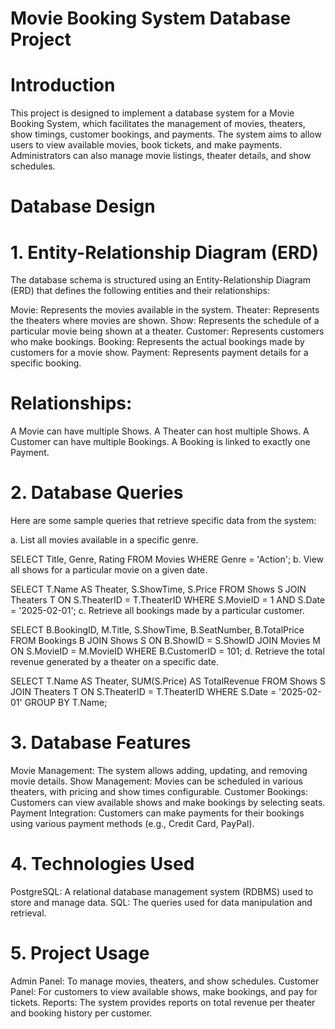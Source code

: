 # Movie Booking System Database Project

# Introduction
This project is designed to implement a database system for a Movie Booking System, which facilitates the management of movies, theaters, show timings, customer bookings, and payments. The system aims to allow users to view available movies, book tickets, and make payments. Administrators can also manage movie listings, theater details, and show schedules.

# Database Design
# 1. Entity-Relationship Diagram (ERD)
The database schema is structured using an Entity-Relationship Diagram (ERD) that defines the following entities and their relationships:

Movie: Represents the movies available in the system.
Theater: Represents the theaters where movies are shown.
Show: Represents the schedule of a particular movie being shown at a theater.
Customer: Represents customers who make bookings.
Booking: Represents the actual bookings made by customers for a movie show.
Payment: Represents payment details for a specific booking.
# Relationships:
A Movie can have multiple Shows.
A Theater can host multiple Shows.
A Customer can have multiple Bookings.
A Booking is linked to exactly one Payment.

# 2. Database Queries
Here are some sample queries that retrieve specific data from the system:

a. List all movies available in a specific genre.

SELECT Title, Genre, Rating
FROM Movies
WHERE Genre = 'Action';
b. View all shows for a particular movie on a given date.

SELECT T.Name AS Theater, S.ShowTime, S.Price
FROM Shows S
JOIN Theaters T ON S.TheaterID = T.TheaterID
WHERE S.MovieID = 1 AND S.Date = '2025-02-01';
c. Retrieve all bookings made by a particular customer.

SELECT B.BookingID, M.Title, S.ShowTime, B.SeatNumber, B.TotalPrice
FROM Bookings B
JOIN Shows S ON B.ShowID = S.ShowID
JOIN Movies M ON S.MovieID = M.MovieID
WHERE B.CustomerID = 101;
d. Retrieve the total revenue generated by a theater on a specific date.

SELECT T.Name AS Theater, SUM(S.Price) AS TotalRevenue
FROM Shows S
JOIN Theaters T ON S.TheaterID = T.TheaterID
WHERE S.Date = '2025-02-01'
GROUP BY T.Name;

# 3. Database Features
Movie Management: The system allows adding, updating, and removing movie details.
Show Management: Movies can be scheduled in various theaters, with pricing and show times configurable.
Customer Bookings: Customers can view available shows and make bookings by selecting seats.
Payment Integration: Customers can make payments for their bookings using various payment methods (e.g., Credit Card, PayPal).
# 4. Technologies Used
PostgreSQL: A relational database management system (RDBMS) used to store and manage data.
SQL: The queries used for data manipulation and retrieval.
# 5. Project Usage
Admin Panel: To manage movies, theaters, and show schedules.
Customer Panel: For customers to view available shows, make bookings, and pay for tickets.
Reports: The system provides reports on total revenue per theater and booking history per customer.
